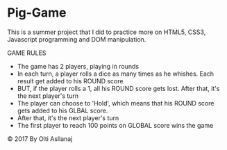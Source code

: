 # Pig-Game

This is a summer project that I did to practice more on HTML5, CSS3, Javascript programming and DOM manipulation. 


GAME RULES

- The game has 2 players, playing in rounds
- In each turn, a player rolls a dice as many times as he whishes. Each result     get added to his ROUND score
- BUT, if the player rolls a 1, all his ROUND score gets lost. After that, it's     the next player's turn
- The player can choose to 'Hold', which means that his ROUND score gets added to   his GLBAL score.
- After that, it's the next player's turn
- The first player to reach 100 points on GLOBAL score wins the game

 © 2017 By Olti Asllanaj


